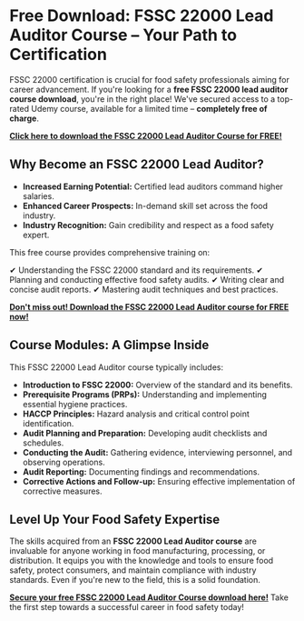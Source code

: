 # Free Download: FSSC 22000 Lead Auditor Course – Your Path to Certification

FSSC 22000 certification is crucial for food safety professionals aiming for career advancement. If you're looking for a **free FSSC 22000 lead auditor course download**, you're in the right place! We've secured access to a top-rated Udemy course, available for a limited time – **completely free of charge**.

[**Click here to download the FSSC 22000 Lead Auditor Course for FREE!**](https://udemywork.com/fssc-22000-lead-auditor-course)

## Why Become an FSSC 22000 Lead Auditor?

*   **Increased Earning Potential:** Certified lead auditors command higher salaries.
*   **Enhanced Career Prospects:** In-demand skill set across the food industry.
*   **Industry Recognition:** Gain credibility and respect as a food safety expert.

This free course provides comprehensive training on:

✔  Understanding the FSSC 22000 standard and its requirements.
✔  Planning and conducting effective food safety audits.
✔  Writing clear and concise audit reports.
✔  Mastering audit techniques and best practices.

[**Don't miss out! Download the FSSC 22000 Lead Auditor course for FREE now!**](https://udemywork.com/fssc-22000-lead-auditor-course)

## Course Modules: A Glimpse Inside

This FSSC 22000 Lead Auditor course typically includes:

*   **Introduction to FSSC 22000:** Overview of the standard and its benefits.
*   **Prerequisite Programs (PRPs):** Understanding and implementing essential hygiene practices.
*   **HACCP Principles:** Hazard analysis and critical control point identification.
*   **Audit Planning and Preparation:** Developing audit checklists and schedules.
*   **Conducting the Audit:** Gathering evidence, interviewing personnel, and observing operations.
*   **Audit Reporting:** Documenting findings and recommendations.
*   **Corrective Actions and Follow-up:** Ensuring effective implementation of corrective measures.

## Level Up Your Food Safety Expertise

The skills acquired from an **FSSC 22000 Lead Auditor course** are invaluable for anyone working in food manufacturing, processing, or distribution. It equips you with the knowledge and tools to ensure food safety, protect consumers, and maintain compliance with industry standards. Even if you're new to the field, this is a solid foundation.

[**Secure your free FSSC 22000 Lead Auditor Course download here!**](https://udemywork.com/fssc-22000-lead-auditor-course) Take the first step towards a successful career in food safety today!

